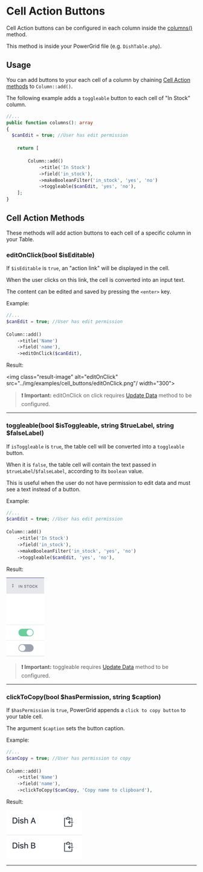 # Cell Action Buttons

Cell Action buttons can be configured in each column inside the [columns()](https://livewire-powergrid.docsforge.com/main/include-columns/) method.

This method is inside your PowerGrid file (e.g. `DishTable.php`).

## Usage

You can add buttons to your each cell of a column by chaining [Cell Action methods](#cell-action-methods) to `Column::add()`.

The following example adds a `toggleable` button to each cell of "In Stock" column.

```php
//...
public function columns(): array
{
  $canEdit = true; //User has edit permission

    return [

        Column::add()
            ->title('In Stock')
            ->field('in_stock'),
            ->makeBooleanFilter('in_stock', 'yes', 'no')
            ->toggleable($canEdit, 'yes', 'no'),
    ];
}
```

## Cell Action Methods

These methods will add action buttons to each cell of a specific column in your Table.

### editOnClick(bool $isEditable)

If `$isEditable` is `true`, an "action link" will be displayed in the cell.

When the user clicks on this link, the cell is converted into an input text.

The content can be edited and saved by pressing the `<enter>` key.

Example:

```php
//...
$canEdit = true; //User has edit permission

Column::add()
    ->title('Name')
    ->field('name'),
    ->editOnClick($canEdit),
```

Result:

<img class="result-image" alt="editOnClick" src="../img/examples/cell_buttons/editOnClick.png"/ width="300">

> **❗ Important:** editOnClick on click requires [Update Data](https://livewire-powergrid.docsforge.com/main/update-data/) method to be configured.

---

### toggleable(bool $isToggleable, string $trueLabel, string $falseLabel)

If `isToggleable` is `true`, the table cell will be converted into a `toggleable` button.

When it is `false`, the table cell will contain the text passed in `$trueLabel`/`$falseLabel`, according to its `boolean` value.

This is useful when the user do not have permission to edit data and must see a text instead of a button.

Example:

```php
//...
$canEdit = true; //User has edit permission

Column::add()
    ->title('In Stock')
    ->field('in_stock'),
    ->makeBooleanFilter('in_stock', 'yes', 'no')
    ->toggleable($canEdit, 'yes', 'no'),
```

Result:

<img class="result-image" alt="toggleable" src="../img/examples/cell_buttons/toggleable.png" width="100"/>

> **❗ Important:** toggleable requires [Update Data](https://livewire-powergrid.docsforge.com/main/update-data/) method to be configured.

---

### clickToCopy(bool $hasPermission, string $caption)

If `$hasPermission` is `true`, PowerGrid appends a `click to copy button` to your table cell.

The argument `$caption` sets the button caption.

Example:

```php
//...
$canCopy = true; //User has permission to copy

Column::add()
    ->title('Name')
    ->field('name'),
    ->clickToCopy($canCopy, 'Copy name to clipboard'),
```

Result:

<img class="result-image" alt="clickToCopy" src="../img/examples/cell_buttons/clickToCopy.png" width="200"/>

---
